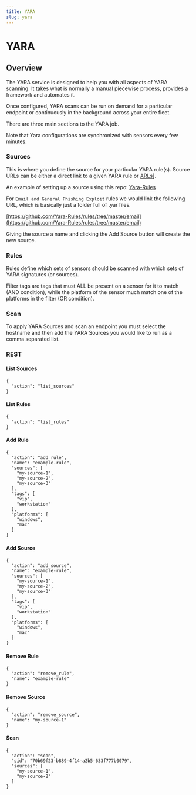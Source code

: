 ```yaml
---
title: YARA
slug: yara
---
```


# YARA

## Overview
The YARA service is designed to help you with all aspects of YARA scanning. It takes what is normally a manual piecewise process, provides a framework and automates it.

Once configured, YARA scans can be run on demand for a particular endpoint or continuously in the background across your entire fleet.

There are three main sections to the YARA job.

Note that Yara configurations are synchronized with sensors every few minutes.

### Sources
This is where you define the source for your particular YARA rule(s). Source URLs can be either a direct link to a given YARA rule or [ARLs](arl.md)].

An example of setting up a source using this repo: [Yara-Rules](https://github.com/Yara-Rules/rules)

For `Email and General Phishing Exploit` rules we would link the following URL, which is basically just a folder full of .yar files.

[https://github.com/Yara-Rules/rules/tree/master/email](https://github.com/Yara-Rules/rules/tree/master/email)

Giving the source a name and clicking the Add Source button will create the new source.

### Rules
Rules define which sets of sensors should be scanned with which sets of YARA signatures (or sources).

Filter tags are tags that must ALL be present on a sensor for it to match (AND condition), while the platform of the sensor much match one of the platforms in the filter (OR condition).

### Scan
To apply YARA Sources and scan an endpoint you must select the hostname and then add the YARA Sources you would like to run as a comma separated list.

### REST

#### List Sources
```
{
  "action": "list_sources"
}
```

#### List Rules
```
{
  "action": "list_rules"
}
```

#### Add Rule
```
{
  "action": "add_rule",
  "name": "example-rule",
  "sources": [
    "my-source-1",
    "my-source-2",
    "my-source-3"
  ],
  "tags": [
    "vip",
    "workstation"
  ],
  "platforms": [
    "windows",
    "mac"
  ]
}
```

#### Add Source
```
{
  "action": "add_source",
  "name": "example-rule",
  "sources": [
    "my-source-1",
    "my-source-2",
    "my-source-3"
  ],
  "tags": [
    "vip",
    "workstation"
  ],
  "platforms": [
    "windows",
    "mac"
  ]
}
```

#### Remove Rule
```
{
  "action": "remove_rule",
  "name": "example-rule"
}
```

#### Remove Source
```
{
  "action": "remove_source",
  "name": "my-source-1"
}
```

#### Scan
```
{
  "action": "scan",
  "sid": "70b69f23-b889-4f14-a2b5-633f777b0079",
  "sources": [
    "my-source-1",
    "my-source-2"
  ]
}
```